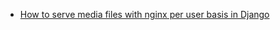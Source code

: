 - [How to serve media files with nginx per user basis in Django](https://github.com/dashgin/How-to-Django/blob/main/serve_media_files_per_user_basis_with_nginx.md)
